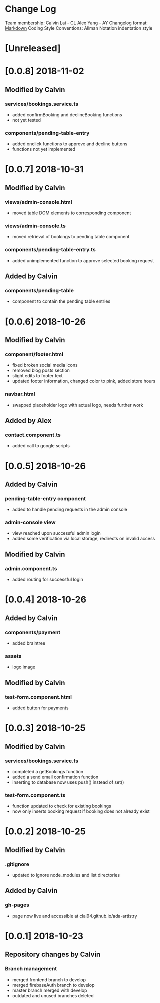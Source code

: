 # Change Log

Team membership: 
  Calvin Lai - CL
  Alex Yang - AY
Changelog format: 
  [Markdown](https://github.com/adam-p/markdown-here/wiki/Markdown-Cheatsheet) 
Coding Style Conventions: 
  Allman Notation indentation style

# [Unreleased]
# [0.0.8] 2018-11-02
## Modified by Calvin
### services/bookings.service.ts
- added confirmBooking and declineBooking functions
- not yet tested
### components/pending-table-entry
- added onclick functions to approve and decline buttons
- functions not yet implemented

# [0.0.7] 2018-10-31
## Modified by Calvin
### views/admin-console.html
- moved table DOM elements to corresponding component
### views/admin-console.ts
- moved retrieval of bookings to pending table component
### components/pending-table-entry.ts
- added unimplemented function to approve selected booking request
## Added by Calvin
### components/pending-table
- component to contain the pending table entries

# [0.0.6] 2018-10-26
## Modified by Calvin
### component/footer.html
- fixed broken social media icons
- removed blog posts section
- slight edits to footer text
- updated footer information, changed color to pink, added store hours
### navbar.html
- swapped placeholder logo with actual logo, needs further work
## Added by Alex
### contact.component.ts
- added call to google scripts

# [0.0.5] 2018-10-26
## Added by Calvin
### pending-table-entry component
- added to handle pending requests in the admin console
### admin-console view
- view reached upon successful admin login
- added some verification via local storage, redirects on invalid access
## Modified by Calvin
### admin.component.ts
- added routing for successful login

# [0.0.4] 2018-10-26
## Added by Calvin
### components/payment
- added braintree
### assets
- logo image
## Modified by Calvin
### test-form.component.html
- added button for payments

# [0.0.3] 2018-10-25
## Modified by Calvin
### services/bookings.service.ts
- completed a getBookings function
- added a send email confirmation function
- inserting to database now uses push() instead of set()
### test-form.component.ts
- function updated to check for existing bookings
- now only inserts booking request if booking does not already exist

# [0.0.2] 2018-10-25
## Modified by Calvin
### .gitignore
- updated to ignore node_modules and list directories
## Added by Calvin
### gh-pages
- page now live and accessible at clai94.github.io/ada-artistry

# [0.0.1] 2018-10-23
## Repository changes by Calvin
### Branch management
- merged frontend branch to develop
- merged firebaseAuth branch to develop
- master branch merged with develop
- outdated and unused branches deleted
